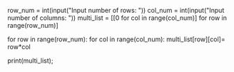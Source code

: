 row_num = int(input("Input number of rows: "))
col_num = int(input("Input number of columns: "))
multi_list = [[0 for col in range(col_num)] for row in range(row_num)]

for row in range(row_num):
    for col in range(col_num):
        multi_list[row][col]= row*col

print(multi_list);

